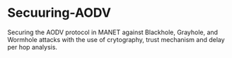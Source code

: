 # Secuuring-AODV
Securing the AODV protocol in MANET against Blackhole, Grayhole, and Wormhole attacks with the use of crytography, trust mechanism and delay per hop analysis.
